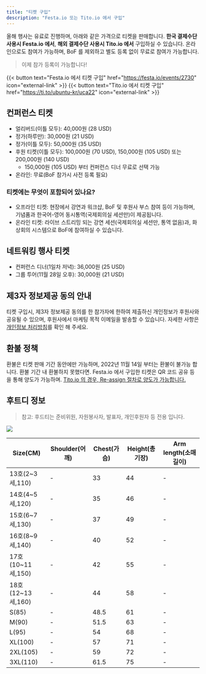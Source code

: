 ```yaml
---
title: "티켓 구입"
description: "Festa.io 또는 Tito.io 에서 구입"
---
```


올해 행사는 유료로 진행하며, 아래와 같은 가격으로 티켓을 판매합니다. **한국 결제수단 사용시 Festa.io 에서**, **해외 결제수단 사용시 Tito.io 에서** 구입하실 수 있습니다. 온라인으로도 참여가 가능하며, BoF 를 제외하고 별도 등록 없이 무료로 참여가 가능합니다.

> 이제 참가 등록이 가능합니다!

{{< button text="Festa.io 에서 티켓 구입" href="https://festa.io/events/2730" icon="external-link" >}}
{{< button text="Tito.io 에서 티켓 구입" href="https://ti.to/ubuntu-kr/uca22" icon="external-link" >}}

## 컨퍼런스 티켓

- 얼리버드(이틀 모두): 40,000원 (28 USD)
- 정가(하루만): 30,000원 (21 USD)
- 정가(이틀 모두): 50,000원 (35 USD)
- 후원 티켓(이틀 모두): 100,000원 (70 USD), 150,000원 (105 USD) 또는 200,000원 (140 USD)
    - 150,000원 (105 USD) 부터 컨퍼런스 디너 무료로 선택 가능
- 온라인: 무료(BoF 참가시 사전 등록 필요)

### 티켓에는 무엇이 포함되어 있나요?
- 오프라인 티켓: 현장에서 강연과 워크샵, BoF 및 후원사 부스 참여 등이 가능하며, 기념품과 한국어-영어 동시통역(국제회의실 세션만)이 제공됩니다.
- 온라인 티켓: 라이브 스트리밍 되는 강연 세션(국제회의실 세션만, 통역 없음)과, 화상회의 시스템으로 BoF에 참여하실 수 있습니다.

## 네트워킹 행사 티켓

- 컨퍼런스 디너(1일차 저녁): 36,000원 (25 USD)
- 그룹 투어(11월 28일 오후): 30,000원 (21 USD)

## 제3자 정보제공 동의 안내
티켓 구입시, 제3자 정보제공 동의를 한 참가자에 한하여 제출하신 개인정보가 후원사와 공유될 수 있으며, 후원사에서 마케팅 목적 이메일을 발송할 수 있습니다. 자세한 사항은 [개인정보 처리방침](../privacy-policy)를 확인 해 주세요.

## 환불 정책

환불은 티켓 판매 기간 동안에만 가능하며, 2022년 11월 14일 부터는 환불이 불가능 합니다.
환불 기간 내 환불하지 못했다면. Festa.io 에서 구입한 티켓은 QR 코드 공유 등을 통해 양도가 가능하며. [Tito.io 의 경우, Re-assign 절차로 양도가 가능합니다.](https://help.tito.io/en/articles/3586025-how-do-i-re-assign-my-ticket)

## 후트디 정보

> 참고: 후드티는 준비위원, 자원봉사자, 발표자, 개인후원자 등 전용 입니다.

![](.hoodie_sizechart.png)

| Size(CM) | Shoulder(어깨) | Chest(가슴) | Height(총기장) | Arm length(소매길이) |
| -- | -- | -- | -- | -- |
| 13호(2~3세,110) |	- |	33 | 44 | - |
| 14호(4~5세,120) |	- |	35 | 46 | - |
| 15호(6~7세,130) |	- |	37 | 49 | - |
| 16호(8~9세,140) |	- |	40 | 52 | - |
| 17호(10~11세,150) | - | 42 | 55 |	- |
| 18호(12~13세,160) | - | 44 | 58 |	- |
| S(85) | - | 48.5 | 61 | - |
| M(90) | - | 51.5 | 63 | - |
| L(95) | - | 54 | 68 |	- |
| XL(100) | - |	57 | 71 | - |
| 2XL(105) | - | 59 | 72 | - |
| 3XL(110) | - | 61.5 |	75 | - |